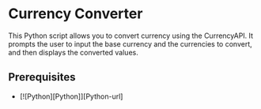 # Currency Converter
This Python script allows you to convert currency using the CurrencyAPI. It prompts the user to input the base currency and the currencies to convert, and then displays the converted values.

## Prerequisites
* [![Python][Python]][Python-url]
